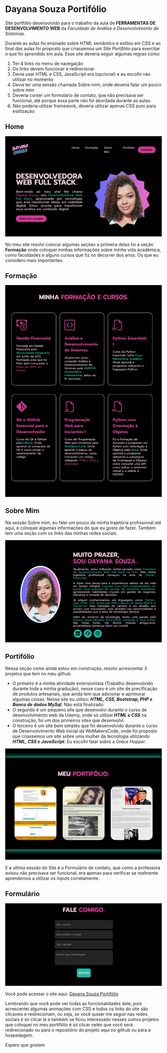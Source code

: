 # Dayana Souza Portifólio
Site portfólio desenvolvido para o trabalho da aula de **FERRAMENTAS DE DESENVOLVIMENTO WEB** da *Faculdade de Análise e Desenvolvimento de Sistemas.*

Durante as aulas foi ensinado sobre HTML semântico e estilos em CSS e ao final das aulas foi proposto que criassemos um *Site Portifólio* para exercitar o que foi aprendido em aula.
Esse site deveria seguir algumas regras como: 
1. Ter 4 links no menu de navegação
2. Os links devem funcionar e redirecionar
3. Devia usar HTML e CSS, JavaScript era (opcional) e eu escolhi não utilizar no momento
4. Devia ter uma sessão chamada Sobre mim, onde deveria falar um pouco sobre mim
5. Deveria conter um formulário de contato, que não precisava ser funcional, até porque essa parte não foi abordada durante as aulas.
6. Não poderia utilizar framework, deveria utilizar apenas CSS puro para estilização

## Home

![Home](https://github.com/dayasouza/dayana-souza-portifolio/blob/master/imagens_readme/Home.png)



No meu site resolvi colocar algumas seções a primeira delas foi a seção **Formação** onde coloquei minhas informações sobre minha vida acadêmica, como faculdades e alguns cursos que fiz no decorrer dos anos. Os que eu considero mais importantes.

## Formação

![Formação](https://github.com/dayasouza/dayana-souza-portifolio/blob/master/imagens_readme/Formacao.png)

## Sobre Mim

Na sessão Sobre mim, eu falei um pouco da minha trajetória profissional até aqui, e coloquei algumas informações do que eu gosto de fazer. Também tem uma seção com os links das minhas redes sociais. 

![Sobre Mim](https://github.com/dayasouza/dayana-souza-portifolio/blob/master/imagens_readme/Sobre-Mim.png)

## Portifólio

Nessa seção como ainda estou em construção, resolvi acrescentar 3 projetos que tem no meu github.
- O primeiro é a minha atividade extensionista (Trabalho desenvolvido durante toda a minha gradução), nesse caso é um site de precificação de produtos artesanais, que ainda tem que adicionar e aprimorar algumas coisas. Nesse site eu utilizo: ***HTML, CSS, Bootstrap, PHP e Banco de dados MySql***. Não está finalizado.
- O segundo é um pequeno site que desenvolvi durante o curso de desenvolvimento web da Udemy, onde só utilizei ***HTML e CSS*** na construção, foi um dos primeiros sites que desenvolvi.
- O terceiro é um site bem simples que foi desenvolvido durante o curso de Desenvolvimento Web Inicial da WoMakersCode, onde foi proposto que criassemos um site sobre uma mulher da tecnologia utilizando ***HTML, CSS e JavaScript***. Eu escolhi falar sobre a *Grace Hopper*.

![Portifólio](https://github.com/dayasouza/dayana-souza-portifolio/blob/master/imagens_readme/Meu-Portifolio.png)

E a ultima sessão do Site é o Formulário de contato, que como a professora avisou não precisava ser funcional, era apenas para verificar se realmente aprendemos a utilizar os inputs corretamente.

## Formulário

![Formulário](https://github.com/dayasouza/dayana-souza-portifolio/blob/master/imagens_readme/Formulario.png)

Você pode acessar o site aqui: 
[Dayana Souza Portifólio](https://dayanasouzaportifolio.000webhostapp.com/)

Lembrando que você pode ver todas as funcionalidades dele, pois acrescentei algumas animações com CSS e todos os links do site são clicáveis e redirecionam, ou seja, se você quiser me seguir nas redes sociais é só clicar lá e também se ficou interessado nesses outros projetos que coloquei no meu portifólio é só clicar neles que você será redirecionado ou para o repositório do projeto aqui no github ou para a hospedagem. 

Espero que gostem 

